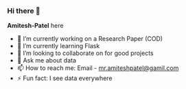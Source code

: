 ### Hi there 👋


**Amitesh-Patel** here

- 🔭 I’m currently working on a Research Paper (COD)
- 🌱 I’m currently learning Flask
- 👯 I’m looking to collaborate on for good projects
- 💬 Ask me about data
- 📫 How to reach me: Email - mr.amiteshpatel@gamil.com
- ⚡ Fun fact: I see data everywhere


